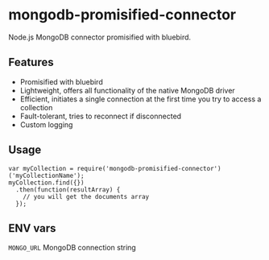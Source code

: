 # mongodb-promisified-connector
Node.js MongoDB connector promisified with bluebird.

## Features

- Promisified with bluebird
- Lightweight, offers all functionality of the native MongoDB driver
- Efficient, initiates a single connection at the first time you try to access a collection
- Fault-tolerant, tries to reconnect if disconnected
- Custom logging

## Usage

```node
var myCollection = require('mongodb-promisified-connector')('myCollectionName');
myCollection.find({})
  .then(function(resultArray) {
    // you will get the documents array
  });
```

## ENV vars

`MONGO_URL` MongoDB connection string
